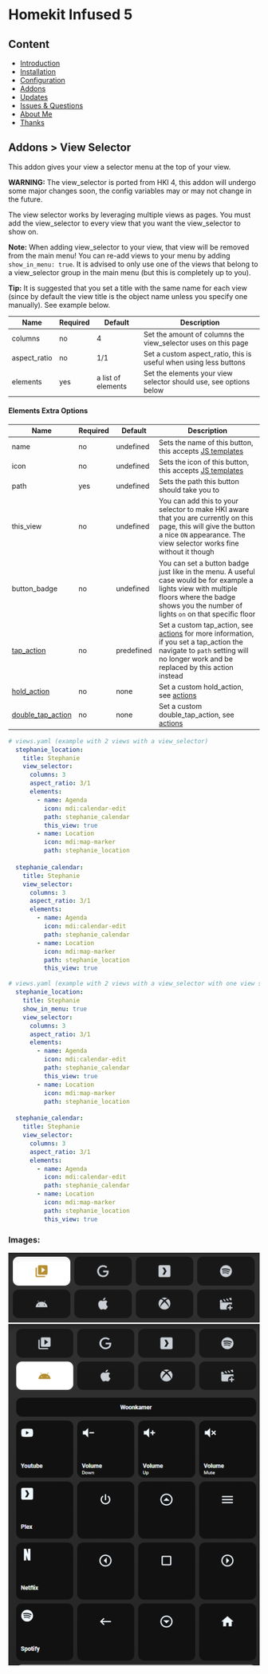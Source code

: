 # Homekit Infused 5

## Content
- [Introduction](../index.md)
- [Installation](../installation.md)
- [Configuration](../configuration.md)
- [Addons](../addons.md)
- [Updates](../updates.md)
- [Issues & Questions](../issues.md)
- [About Me](../about.md)
- [Thanks](../thanks.md)

## Addons > View Selector

This addon gives your view a selector menu at the top of your view.

**WARNING:** The view_selector is ported from HKI 4, this addon will undergo some major changes soon, the config variables may or may not change in the future.

The view selector works by leveraging multiple views as pages. You must add the view_selector to every view that you want the view_selector to show on.

**Note:** When adding view_selector to your view, that view will be removed from the main menu! You can re-add views to your menu by adding `show_in_menu: true`. It is advised to only use one of the views that belong to a view_selector group in the main menu (but this is completely up to you).

**Tip:** It is suggested that you set a title with the same name for each view (since by default the view title is the object name unless you specify one manually). See example below.

| Name | Required | Default | Description |
|----------------------------------|-------------|----------------------|-----------------------------------------------------------------------------------------------------------------------------------------------------------------------------------|
| columns | no | 4 | Set the amount of columns the view_selector uses on this page |
| aspect_ratio | no | 1/1 | Set a custom aspect_ratio, this is useful when using less buttons |
| elements | yes | a list of elements | Set the elements your view selector should use, see options below |

#### Elements Extra Options

| Name | Required | Default | Description |
|----------------------------------|-------------|----------------------|-----------------------------------------------------------------------------------------------------------------------------------------------------------------------------------|
| name | no | undefined | Sets the name of this button, this accepts [JS templates](https://github.com/custom-cards/button-card#javascript-templates) | |
| icon | no | undefined | Sets the icon of this button, this accepts [JS templates](https://github.com/custom-cards/button-card#javascript-templates) | |
| path | yes | undefined | Sets the path this button should take you to |
| this_view | no | undefined | You can add this to your selector to make HKI aware that you are currently on this page, this will give the button a nice `ON` appearance. The view selector works fine without it though |
| button_badge | no | undefined | You can set a button badge just like in the menu. A useful case would be for example a lights view with multiple floors where the badge shows you the number of lights `on` on that specific floor |
| [tap_action](https://github.com/custom-cards/button-card#Action) | no | predefined | Set a custom tap_action, see [actions](https://github.com/custom-cards/button-card#Action) for more information, if you set a tap_action the navigate to `path` setting will no longer work and be replaced by this action instead |
| [hold_action](https://github.com/custom-cards/button-card#Action) | no | none | Set a custom hold_action, see [actions](https://github.com/custom-cards/button-card#Action) |
| [double_tap_action](https://github.com/custom-cards/button-card#Action) | no | none | Set a custom double_tap_action, see [actions](https://github.com/custom-cards/button-card#Action) |

```yaml
# views.yaml (example with 2 views with a view_selector)
  stephanie_location:
    title: Stephanie
    view_selector:
      columns: 3
      aspect_ratio: 3/1
      elements:
        - name: Agenda
          icon: mdi:calendar-edit
          path: stephanie_calendar
          this_view: true
        - name: Location
          icon: mdi:map-marker
          path: stephanie_location

  stephanie_calendar:
    title: Stephanie
    view_selector:
      columns: 3
      aspect_ratio: 3/1
      elements:
        - name: Agenda
          icon: mdi:calendar-edit
          path: stephanie_calendar
        - name: Location
          icon: mdi:map-marker
          path: stephanie_location
          this_view: true
```
```yaml
# views.yaml (example with 2 views with a view_selector with one view shown in the main menu)
  stephanie_location:
    title: Stephanie
    show_in_menu: true
    view_selector:
      columns: 3
      aspect_ratio: 3/1
      elements:
        - name: Agenda
          icon: mdi:calendar-edit
          path: stephanie_calendar
          this_view: true
        - name: Location
          icon: mdi:map-marker
          path: stephanie_location

  stephanie_calendar:
    title: Stephanie
    view_selector:
      columns: 3
      aspect_ratio: 3/1
      elements:
        - name: Agenda
          icon: mdi:calendar-edit
          path: stephanie_calendar
        - name: Location
          icon: mdi:map-marker
          path: stephanie_location
          this_view: true
```

### Images:

![Homekit Infused](../images/hki-view-selector-1.png)
![Homekit Infused](../images/hki-view-selector-2.png)
